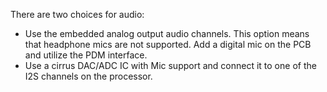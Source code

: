 There are two choices for audio: 

- Use the embedded analog output audio channels. This option means that headphone mics are not supported. Add a digital mic on the PCB and utilize the PDM interface.
- Use a cirrus DAC/ADC IC with Mic support and connect it to one of the I2S channels on the processor.

